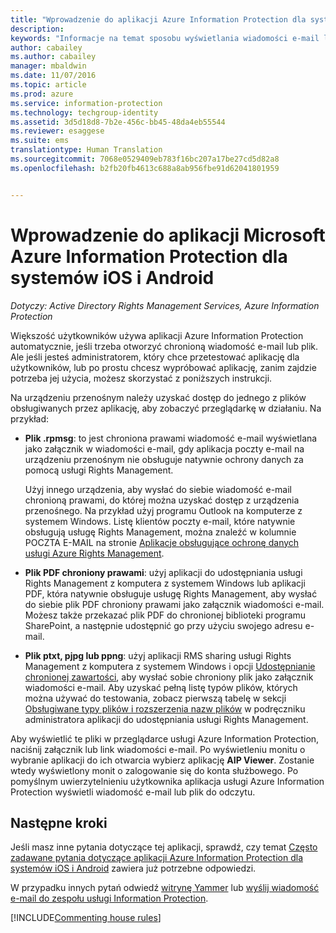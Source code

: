 ```yaml
---
title: "Wprowadzenie do aplikacji Azure Information Protection dla systemów iOS i Android | Azure Information Protection"
description: 
keywords: "Informacje na temat sposobu wyświetlania wiadomości e-mail lub plików w aplikacji Azure Information Protection dla systemów iOS i Android"
author: cabailey
ms.author: cabailey
manager: mbaldwin
ms.date: 11/07/2016
ms.topic: article
ms.prod: azure
ms.service: information-protection
ms.technology: techgroup-identity
ms.assetid: 3d5d18d8-7b2e-456c-bb45-48da4eb55544
ms.reviewer: esaggese
ms.suite: ems
translationtype: Human Translation
ms.sourcegitcommit: 7068e0529409eb783f16bc207a17be27cd5d82a8
ms.openlocfilehash: b2fb20fb4613c688a8ab956fbe91d62041801959


---
```


# <a name="get-started-with-the-microsoft-azure-information-protection-app-for-ios-and-android"></a>Wprowadzenie do aplikacji Microsoft Azure Information Protection dla systemów iOS i Android

*Dotyczy: Active Directory Rights Management Services, Azure Information Protection*

Większość użytkowników używa aplikacji Azure Information Protection automatycznie, jeśli trzeba otworzyć chronioną wiadomość e-mail lub plik. Ale jeśli jesteś administratorem, który chce przetestować aplikację dla użytkowników, lub po prostu chcesz wypróbować aplikację, zanim zajdzie potrzeba jej użycia, możesz skorzystać z poniższych instrukcji.

Na urządzeniu przenośnym należy uzyskać dostęp do jednego z plików obsługiwanych przez aplikację, aby zobaczyć przeglądarkę w działaniu. Na przykład:

- **Plik .rpmsg**: to jest chroniona prawami wiadomość e-mail wyświetlana jako załącznik w wiadomości e-mail, gdy aplikacja poczty e-mail na urządzeniu przenośnym nie obsługuje natywnie ochrony danych za pomocą usługi Rights Management. 
    
    Użyj innego urządzenia, aby wysłać do siebie wiadomość e-mail chronioną prawami, do której można uzyskać dostęp z urządzenia przenośnego. Na przykład użyj programu Outlook na komputerze z systemem Windows. Listę klientów poczty e-mail, które natywnie obsługują usługę Rights Management, można znaleźć w kolumnie POCZTA E-MAIL na stronie [Aplikacje obsługujące ochronę danych usługi Azure Rights Management](../get-started/requirements-applications.md).

- **Plik PDF chroniony prawami**: użyj aplikacji do udostępniania usługi Rights Management z komputera z systemem Windows lub aplikacji PDF, która natywnie obsługuje usługę Rights Management, aby wysłać do siebie plik PDF chroniony prawami jako załącznik wiadomości e-mail. Możesz także przekazać plik PDF do chronionej biblioteki programu SharePoint, a następnie udostępnić go przy użyciu swojego adresu e-mail.

- **Plik ptxt, pjpg lub ppng**: użyj aplikacji RMS sharing usługi Rights Management z komputera z systemem Windows i opcji [Udostępnianie chronionej zawartości](sharing-app-protect-by-email.md), aby wysłać sobie chroniony plik jako załącznik wiadomości e-mail. Aby uzyskać pełną listę typów plików, których można używać do testowania, zobacz pierwszą tabelę w sekcji [Obsługiwane typy plików i rozszerzenia nazw plików](sharing-app-admin-guide-technical.md#supported-file-types-and-file-name-extensions) w podręczniku administratora aplikacji do udostępniania usługi Rights Management. 

Aby wyświetlić te pliki w przeglądarce usługi Azure Information Protection, naciśnij załącznik lub link wiadomości e-mail. Po wyświetleniu monitu o wybranie aplikacji do ich otwarcia wybierz aplikację **AIP Viewer**. Zostanie wtedy wyświetlony monit o zalogowanie się do konta służbowego. Po pomyślnym uwierzytelnieniu użytkownika aplikacja usługi Azure Information Protection wyświetli wiadomość e-mail lub plik do odczytu.

## <a name="next-steps"></a>Następne kroki

Jeśli masz inne pytania dotyczące tej aplikacji, sprawdź, czy temat [Często zadawane pytania dotyczące aplikacji Azure Information Protection dla systemów iOS i Android](mobile-app-faq.md) zawiera już potrzebne odpowiedzi. 

W przypadku innych pytań odwiedź [witrynę Yammer](https://www.yammer.com/AskIPTeam) lub [wyślij wiadomość e-mail do zespołu usługi Information Protection](mailto:askIPteam@microsoft.com?subject=Question%20about%20Azure%20Information%20Protection%20app).

[!INCLUDE[Commenting house rules](../includes/houserules.md)]


<!--HONumber=Jan17_HO4-->


